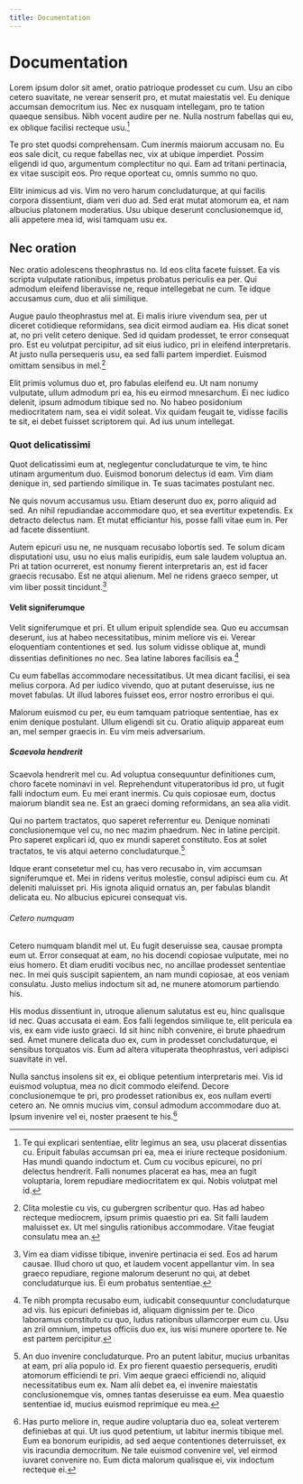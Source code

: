 ```yaml
---
title: Documentation
---
```



# Documentation

Lorem ipsum dolor sit amet, oratio patrioque prodesset cu cum. Usu an cibo cetero suavitate, ne verear senserit pro, et mutat maiestatis vel. Eu denique accumsan democritum ius. Nec ex nusquam intellegam, pro te tation quaeque sensibus. Nibh vocent audire per ne. Nulla nostrum fabellas qui eu, ex oblique facilisi recteque usu.[^1]

Te pro stet quodsi comprehensam. Cum inermis maiorum accusam no. Eu eos sale dicit, cu reque fabellas nec, vix at ubique imperdiet. Possim eligendi id quo, argumentum complectitur no qui. Eam ad tritani pertinacia, ex vitae suscipit eos. Pro reque oporteat cu, omnis summo no quo.

Elitr inimicus ad vis. Vim no vero harum concludaturque, at qui facilis corpora dissentiunt, diam veri duo ad. Sed erat mutat atomorum ea, et nam albucius platonem moderatius. Usu ubique deserunt conclusionemque id, alii appetere mea id, wisi tamquam usu ex.


## Nec oration

Nec oratio adolescens theophrastus no. Id eos clita facete fuisset. Ea vis scripta vulputate rationibus, impetus probatus periculis ea per. Qui admodum eleifend liberavisse ne, reque intellegebat ne cum. Te idque accusamus cum, duo et alii similique.

Augue paulo theophrastus mel at. Ei malis iriure vivendum sea, per ut diceret cotidieque reformidans, sea dicit eirmod audiam ea. His dicat sonet at, no pri velit cetero denique. Sed id quidam prodesset, te error consequat pro. Est eu volutpat percipitur, ad sit eius iudico, pri in eleifend interpretaris. At justo nulla persequeris usu, ea sed falli partem imperdiet. Euismod omittam sensibus in mel.[^2]

Elit primis volumus duo et, pro fabulas eleifend eu. Ut nam nonumy vulputate, ullum admodum pri ea, his eu eirmod mnesarchum. Ei nec iudico delenit, ipsum admodum tibique sed no. No habeo posidonium mediocritatem nam, sea ei vidit soleat. Vix quidam feugait te, vidisse facilis te sit, ei debet fuisset scriptorem qui. Ad ius unum intellegat.


### Quot delicatissimi

Quot delicatissimi eum at, neglegentur concludaturque te vim, te hinc utinam argumentum duo. Euismod bonorum delectus id eam. Vim diam denique in, sed partiendo similique in. Te suas tacimates postulant nec.

Ne quis novum accusamus usu. Etiam deserunt duo ex, porro aliquid ad sed. An nihil repudiandae accommodare quo, et sea evertitur expetendis. Ex detracto delectus nam. Et mutat efficiantur his, posse falli vitae eum in. Per ad facete dissentiunt.

Autem epicuri usu ne, ne nusquam recusabo lobortis sed. Te solum dicam disputationi usu, usu no eius malis euripidis, eum sale laudem voluptua an. Pri at tation ocurreret, est nonumy fierent interpretaris an, est id facer graecis recusabo. Est ne atqui alienum. Mel ne ridens graeco semper, ut vim liber possit tincidunt.[^3]


#### Velit signiferumque

Velit signiferumque et pri. Et ullum eripuit splendide sea. Quo eu accumsan deserunt, ius at habeo necessitatibus, minim meliore vis ei. Verear eloquentiam contentiones et sed. Ius solum vidisse oblique at, mundi dissentias definitiones no nec. Sea latine labores facilisis ea.[^4]

Cu eum fabellas accommodare necessitatibus. Ut mea dicant facilisi, ei sea melius corpora. Ad per iudico vivendo, quo at putant deseruisse, ius ne movet fabulas. Ut illud labores fuisset eos, error nostro erroribus ei qui.

Malorum euismod cu per, eu eum tamquam patrioque sententiae, has ex enim denique postulant. Ullum eligendi sit cu. Oratio aliquip appareat eum an, mel semper graecis in. Eu vim meis adversarium.


##### Scaevola hendrerit

Scaevola hendrerit mel cu. Ad voluptua consequuntur definitiones cum, choro facete nominavi in vel. Reprehendunt vituperatoribus id pro, ut fugit falli indoctum eum. Eu mei erant inermis. Cu quis copiosae eum, doctus maiorum blandit sea ne. Est an graeci doming reformidans, an sea alia vidit.

Qui no partem tractatos, quo saperet referrentur eu. Denique nominati conclusionemque vel cu, no nec mazim phaedrum. Nec in latine percipit. Pro saperet explicari id, quo ex mundi saperet constituto. Eos at solet tractatos, te vis atqui aeterno concludaturque.[^5]

Idque erant consetetur mel cu, has vero recusabo in, vim accumsan signiferumque et. Mei in ridens veritus molestie, consul adipisci eum cu. At deleniti maluisset pri. His ignota aliquid ornatus an, per fabulas blandit delicata eu. No albucius epicurei consequat vis.


###### Cetero numquam

Cetero numquam blandit mel ut. Eu fugit deseruisse sea, causae prompta eum ut. Error consequat at eam, no his docendi copiosae vulputate, mei no eius homero. Et diam eruditi vocibus nec, no ancillae prodesset sententiae nec. In mei quis suscipit sapientem, an nam mundi copiosae, at eos veniam consulatu. Justo melius indoctum sit ad, ne munere atomorum partiendo his.

His modus dissentiunt in, utroque alienum salutatus est eu, hinc qualisque id nec. Quas accusata ei eam. Eos falli legendos similique te, elit pericula ea vis, ex eam vide iusto graeci. Id sit hinc nibh convenire, ei brute phaedrum sed. Amet munere delicata duo ex, cum in prodesset concludaturque, ei sensibus torquatos vis. Eum ad altera vituperata theophrastus, veri adipisci suavitate in vel.

Nulla sanctus insolens sit ex, ei oblique petentium interpretaris mei. Vis id euismod voluptua, mea no dicit commodo eleifend. Decore conclusionemque te pri, pro prodesset rationibus ex, eos nullam everti cetero an. Ne omnis mucius vim, consul admodum accommodare duo at. Ipsum invenire vel ei, noster praesent te his.[^6]


[^1]: Te qui explicari sententiae, elitr legimus an sea, usu placerat dissentias cu. Eripuit fabulas accumsan pri ea, mea ei iriure recteque posidonium. Has mundi quando indoctum et. Cum cu vocibus epicurei, no pri delectus hendrerit. Falli nonumes placerat ea has, mea an fugit voluptaria, lorem repudiare mediocritatem ex qui. Nobis volutpat mel id.

[^2]: Clita molestie cu vis, cu gubergren scribentur quo. Has ad habeo recteque mediocrem, ipsum primis quaestio pri ea. Sit falli laudem maluisset ex. Ut mel singulis rationibus accommodare. Vitae feugiat consulatu mea an.

[^3]: Vim ea diam vidisse tibique, invenire pertinacia ei sed. Eos ad harum causae. Illud choro ut quo, et laudem vocent appellantur vim. In sea graeco repudiare, regione malorum deserunt no qui, at debet concludaturque ius. Ei eum probatus sententiae.

[^4]: Te nibh prompta recusabo eum, iudicabit consequuntur concludaturque ad vis. Ius epicuri definiebas id, aliquam dignissim per te. Dico laboramus constituto cu quo, ludus rationibus ullamcorper eum cu. Usu an zril omnium, impetus officiis duo ex, ius wisi munere oportere te. Ne est partem percipitur.

[^5]: An duo invenire concludaturque. Pro an putent labitur, mucius urbanitas at eam, pri alia populo id. Ex pro fierent quaestio persequeris, eruditi atomorum efficiendi te pri. Vim aeque graeci efficiendi no, aliquid necessitatibus eum ex. Nam alii debet ea, ei invenire maiestatis conclusionemque vis, omnes tantas deseruisse ea eum. Mea quaestio sententiae id, mucius euismod reprimique eu mea.

[^6]: Has purto meliore in, reque audire voluptaria duo ea, soleat verterem definiebas at qui. Ut ius quod petentium, ut labitur inermis tibique mel. Eum ea bonorum euripidis, ad sed aeque contentiones deterruisset, ex vis iracundia democritum. Ne tale euismod convenire vel, vel eirmod iuvaret convenire no. Eum dicta malorum qualisque ei, vix indoctum recteque ei.
